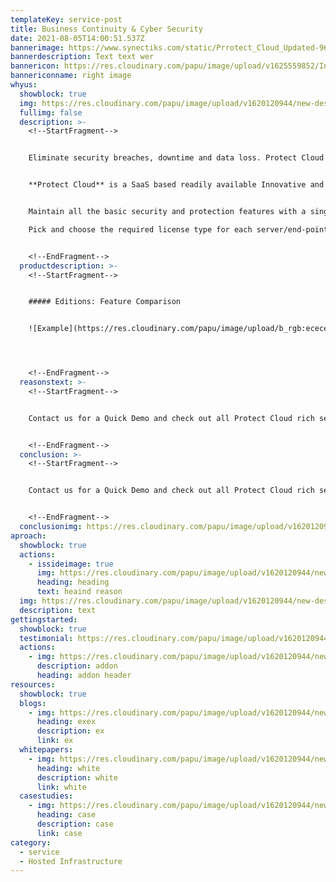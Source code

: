 ```yaml
---
templateKey: service-post
title: Business Continuity & Cyber Security
date: 2021-08-05T14:00:51.537Z
bannerimage: https://www.synectiks.com/static/Prrotect_Cloud_Updated-966caa1a6a1fda77bb8e614f35bf9aea.jpg
bannerdescription: Text text wer
bannericon: https://res.cloudinary.com/papu/image/upload/v1625559852/Infra_jaomzl.svg
bannericonname: right image
whyus:
  showblock: true
  img: https://res.cloudinary.com/papu/image/upload/v1620120944/new-design/hybrid-cloud/banner-img_zhctqv.jpg
  fullimg: false
  description: >-
    <!--StartFragment-->


    Eliminate security breaches, downtime and data loss. Protect Cloud is the only solution that natively integrates cloud security, data protection and management to protect endpoints, systems and data. Integration and automation provide unmatched protection, making it simple to manage all the devices in your environment.


    **Protect Cloud** is a SaaS based readily available Innovative and powerful web-based ALL-IN-ONE solution, with one-agent on any given Server/End-point device to serve all Backup & Disaster Recovery needs along with basic necessary features like Anti-Virus, Anti-Malware, vulnerability Assessment, Windows- Patch management, Remote Diagnostic assistance and URL-filtering. All devices in your infrastructure are easily managed from a single web console and well protected to meet all Business continuity, Security, and compliance requirements.


    Maintain all the basic security and protection features with a single solution, and avoid the hassle of purchasing multiple software from vendors and installing multiple agents on the same machine.\

    Pick and choose the required license type for each server/end-point device from the following, mix and match the licenses as needed for each device in your environment:


    <!--EndFragment-->
  productdescription: >-
    <!--StartFragment-->


    ##### Editions: Feature Comparison


    ![Example](https://res.cloudinary.com/papu/image/upload/b_rgb:ececec/v1626951869/synectiks-website/Protect_Cloud_1_bp66ra_wu3pgq.jpg)




    <!--EndFragment-->
  reasonstext: >-
    <!--StartFragment-->


    Contact us for a Quick Demo and check out all Protect Cloud rich security features and how to manage all end-devices in an environment using SaaS based readily available web-console.


    <!--EndFragment-->
  conclusion: >-
    <!--StartFragment-->


    Contact us for a Quick Demo and check out all Protect Cloud rich security features and how to manage all end-devices in an environment using SaaS based readily available web-console.


    <!--EndFragment-->
  conclusionimg: https://res.cloudinary.com/papu/image/upload/v1620120944/new-design/hybrid-cloud/banner-img_zhctqv.jpg
aproach:
  showblock: true
  actions:
    - issideimage: true
      img: https://res.cloudinary.com/papu/image/upload/v1620120944/new-design/hybrid-cloud/banner-img_zhctqv.jpg
      heading: heading
      text: heaind reason
  img: https://res.cloudinary.com/papu/image/upload/v1620120944/new-design/hybrid-cloud/banner-img_zhctqv.jpg
  description: text
gettingstarted:
  showblock: true
  testimonial: https://res.cloudinary.com/papu/image/upload/v1620120944/new-design/hybrid-cloud/banner-img_zhctqv.jpg
  actions:
    - img: https://res.cloudinary.com/papu/image/upload/v1620120944/new-design/hybrid-cloud/banner-img_zhctqv.jpg
      description: addon
      heading: addon header
resources:
  showblock: true
  blogs:
    - img: https://res.cloudinary.com/papu/image/upload/v1620120944/new-design/hybrid-cloud/banner-img_zhctqv.jpg
      heading: exex
      description: ex
      link: ex
  whitepapers:
    - img: https://res.cloudinary.com/papu/image/upload/v1620120944/new-design/hybrid-cloud/banner-img_zhctqv.jpg
      heading: white
      description: white
      link: white
  casestudies:
    - img: https://res.cloudinary.com/papu/image/upload/v1620120944/new-design/hybrid-cloud/banner-img_zhctqv.jpg
      heading: case
      description: case
      link: case
category:
  - service
  - Hosted Infrastructure
---
```

